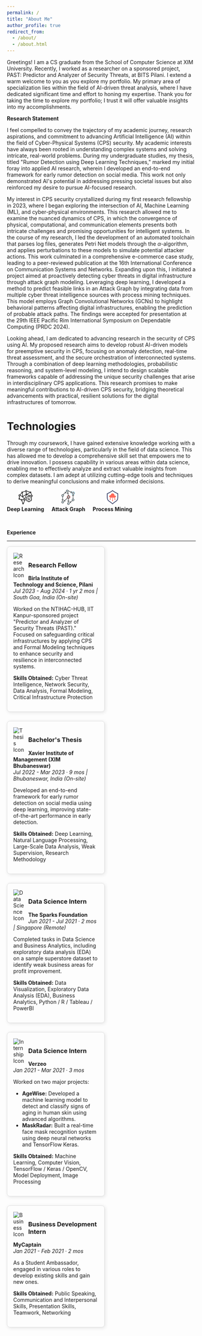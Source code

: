 ```yaml
---
permalink: /
title: "About Me"
author_profile: true
redirect_from: 
  - /about/
  - /about.html
---
```


Greetings! I am a CS graduate from the School of Computer Science at XIM University. Recently, I worked as a researcher on a sponsored project, PAST: Predictor and Analyzer of Security Threats, at BITS Pilani. I extend a warm welcome to you as you explore my portfolio. My primary area of specialization lies within the field of AI-driven threat analysis, where I have dedicated significant time and effort to honing my expertise. Thank you for taking the time to explore my portfolio; I trust it will offer valuable insights into my accomplishments.

**Research Statement**

I feel compelled to convey the trajectory of my academic journey, research aspirations, and commitment to advancing Artificial Intelligence (AI) within the field of Cyber-Physical Systems (CPS) security. My academic interests have always been rooted in understanding complex systems and solving intricate, real-world problems. During my undergraduate studies, my thesis, titled "Rumor Detection using Deep Learning Techniques," marked my initial foray into applied AI research, wherein I developed an end-to-end framework for early rumor detection on social media. This work not only demonstrated AI's potential in addressing pressing societal issues but also reinforced my desire to pursue AI-focused research.

My interest in CPS security crystallized during my first research fellowship in 2023, where I began exploring the intersection of AI, Machine Learning (ML), and cyber-physical environments. This research allowed me to examine the nuanced dynamics of CPS, in which the convergence of physical, computational, and communication elements presents both intricate challenges and promising opportunities for intelligent systems. In the course of my research, I led the development of an automated toolchain that parses log files, generates Petri Net models through the $\alpha$-algorithm, and applies perturbations to these models to simulate potential attacker actions. This work culminated in a comprehensive e-commerce case study, leading to a peer-reviewed publication at the 16th International Conference on Communication Systems and Networks. Expanding upon this, I initiated a project aimed at proactively detecting cyber threats in digital infrastructure through attack graph modeling. Leveraging deep learning, I developed a method to predict feasible links in an Attack Graph by integrating data from multiple cyber threat intelligence sources with process mining techniques. This model employs Graph Convolutional Networks (GCNs) to highlight behavioral patterns affecting digital infrastructures, enabling the prediction of probable attack paths. The findings were accepted for presentation at the 29th IEEE Pacific Rim International Symposium on Dependable Computing (PRDC 2024).

Looking ahead, I am dedicated to advancing research in the security of CPS using AI. My proposed research aims to develop robust AI-driven models for preemptive security in CPS, focusing on anomaly detection, real-time threat assessment, and the secure orchestration of interconnected systems. Through a combination of deep learning methodologies, probabilistic reasoning, and system-level modeling, I intend to design scalable frameworks capable of addressing the unique security challenges that arise in interdisciplinary CPS applications. This research promises to make meaningful contributions to AI-driven CPS security, bridging theoretical advancements with practical, resilient solutions for the digital infrastructures of tomorrow.


**Technologies**
======

Through my coursework, I have gained extensive knowledge working with a diverse range of technologies, particularly in the field of data science. This has allowed me to develop a comprehensive skill set that empowers me to drive innovation. I possess capability in various areas within data science, enabling me to effectively analyze and extract valuable insights from complex datasets. I am adept at utilizing cutting-edge tools and techniques to derive meaningful conclusions and make informed decisions.

<div style="display: flex; align-items: center; gap: 20px;">
    <div style="text-align: center;">
        <img src="images/deep-learning.png" alt="Deep Learning Icon" width="40"/>
        <div style="font-weight: bold;">Deep Learning</div>
    </div>
    <div style="text-align: center;">
        <img src="images/Attack graph.png" alt="Attack Graph Icon" width="40"/>
        <div style="font-weight: bold;">Attack Graph</div>
    </div>
    <div style="text-align: center;">
        <img src="images/cloud.png" alt="Cyber Risk Management Icon" width="40"/>
        <div style="font-weight: bold;">Process Mining</div>
    </div>
</div>

<br/><!-- Adds two line breaks for extra space -->

**Experience**

---

<div style="display: flex; flex-wrap: wrap; gap: 1.5rem;">

  <div style="border: 1px solid #ddd; padding: 1rem; border-radius: 8px; width: 45%; box-shadow: 2px 2px 10px rgba(0, 0, 0, 0.1);">
    <img src="https://cdn-icons-png.flaticon.com/128/2761/2761632.png" alt="Research Icon" width="30" style="float: left; margin-right: 10px;">
    <h3>Research Fellow</h3>
    <p><strong>Birla Institute of Technology and Science, Pilani</strong> <br>
    <em>Jul 2023 - Aug 2024 · 1 yr 2 mos | South Goa, India (On-site)</em></p>
    <p>Worked on the NTIHAC-HUB, IIT Kanpur-sponsored project "Predictor and Analyzer of Security Threats (PAST)." Focused on safeguarding critical infrastructures by applying CPS and Formal Modeling techniques to enhance security and resilience in interconnected systems.</p>
    <p><strong>Skills Obtained:</strong> Cyber Threat Intelligence, Network Security, Data Analysis, Formal Modeling, Critical Infrastructure Protection</p>
  </div>

  <div style="border: 1px solid #ddd; padding: 1rem; border-radius: 8px; width: 45%; box-shadow: 2px 2px 10px rgba(0, 0, 0, 0.1);">
    <img src="https://cdn-icons-png.flaticon.com/128/2867/2867856.png" alt="Thesis Icon" width="30" style="float: left; margin-right: 10px;">
    <h3>Bachelor's Thesis</h3>
    <p><strong>Xavier Institute of Management (XIM Bhubaneswar)</strong> <br>
    <em>Jul 2022 - Mar 2023 · 9 mos | Bhubaneswar, India (On-site)</em></p>
    <p>Developed an end-to-end framework for early rumor detection on social media using deep learning, improving state-of-the-art performance in early detection.</p>
    <p><strong>Skills Obtained:</strong> Deep Learning, Natural Language Processing, Large-Scale Data Analysis, Weak Supervision, Research Methodology</p>
  </div>

  <div style="border: 1px solid #ddd; padding: 1rem; border-radius: 8px; width: 45%; box-shadow: 2px 2px 10px rgba(0, 0, 0, 0.1);">
    <img src="https://cdn-icons-png.flaticon.com/128/3125/3125870.png" alt="Data Science Icon" width="30" style="float: left; margin-right: 10px;">
    <h3>Data Science Intern</h3>
    <p><strong>The Sparks Foundation</strong> <br>
    <em>Jun 2021 - Jul 2021 · 2 mos | Singapore (Remote)</em></p>
    <p>Completed tasks in Data Science and Business Analytics, including exploratory data analysis (EDA) on a sample superstore dataset to identify weak business areas for profit improvement.</p>
    <p><strong>Skills Obtained:</strong> Data Visualization, Exploratory Data Analysis (EDA), Business Analytics, Python / R / Tableau / PowerBI</p>
  </div>

  <div style="border: 1px solid #ddd; padding: 1rem; border-radius: 8px; width: 45%; box-shadow: 2px 2px 10px rgba(0, 0, 0, 0.1);">
    <img src="https://cdn-icons-png.flaticon.com/128/1795/1795389.png" alt="Internship Icon" width="30" style="float: left; margin-right: 10px;">
    <h3>Data Science Intern</h3>
    <p><strong>Verzeo</strong> <br>
    <em>Jan 2021 - Mar 2021 · 3 mos</em></p>
    <p>Worked on two major projects:</p>
    <ul>
      <li><strong>AgeWise:</strong> Developed a machine learning model to detect and classify signs of aging in human skin using advanced algorithms.</li>
      <li><strong>MaskRadar:</strong> Built a real-time face mask recognition system using deep neural networks and TensorFlow Keras.</li>
    </ul>
    <p><strong>Skills Obtained:</strong> Machine Learning, Computer Vision, TensorFlow / Keras / OpenCV, Model Deployment, Image Processing</p>
  </div>

  <div style="border: 1px solid #ddd; padding: 1rem; border-radius: 8px; width: 45%; box-shadow: 2px 2px 10px rgba(0, 0, 0, 0.1);">
    <img src="https://cdn-icons-png.flaticon.com/128/888/888958.png" alt="Business Icon" width="30" style="float: left; margin-right: 10px;">
    <h3>Business Development Intern</h3>
    <p><strong>MyCaptain</strong> <br>
    <em>Jan 2021 - Feb 2021 · 2 mos</em></p>
    <p>As a Student Ambassador, engaged in various roles to develop existing skills and gain new ones.</p>
    <p><strong>Skills Obtained:</strong> Public Speaking, Communication and Interpersonal Skills, Presentation Skills, Teamwork, Networking</p>
  </div>

</div>